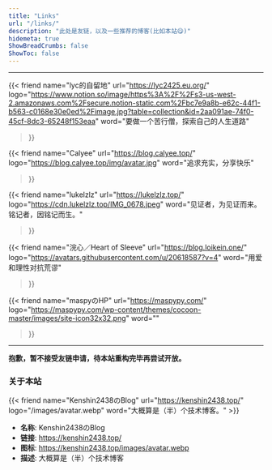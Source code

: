 ```yaml
---
title: "Links"
url: "/links/"
description: "此处是友链，以及一些推荐的博客(比如本站😋)"
hidemeta: true
ShowBreadCrumbs: false
ShowToc: false
---
```


---
<!-- {{< friend name="Rivego's Blog" url="https://rivego.cn/" logo="https://rivego.cn/wp-content/uploads/2022/05/warma_icon.jpg" word="" >}} -->
<!-- {{< friend name="不语奈何の博客" url="https://buyunaihe.cn/" logo="https://buyunaihe.cn/wp-content/uploads/2021/11/avatar1.jpg" word="" >}} -->
<!-- {{< friend name="Just Call Me Jax" url="https://jaxvanyang.github.io/" logo="https://jaxvanyang.github.io/assets/images/avatar.png" word="">}} -->
<!-- {{< friend name="尤利の博客" url="https://amcones.cn/" logo="https://amcones.cn/images/uli.jpeg" word="盛夏日落迟 灯火未夜匆匆明" >}} -->

{{< friend name="lyc的自留地"
  url="https://lyc2425.eu.org/"
  logo="https://www.notion.so/image/https%3A%2F%2Fs3-us-west-2.amazonaws.com%2Fsecure.notion-static.com%2Fbc7e9a8b-e62c-44f1-b563-c0168e30e0ed%2Fimage.jpg?table=collection&id=2aa091ae-74f0-45cf-8dc3-65248f153eaa"
  word="要做一个苦行僧，探索自己的人生道路"
>}}

{{< friend name="Calyee"
  url="https://blog.calyee.top/"
  logo="https://blog.calyee.top/img/avatar.jpg"
  word="追求充实，分享快乐"
>}}

{{< friend name="lukelzlz"
  url="https://lukelzlz.top/"
  logo="https://cdn.lukelzlz.top/IMG_0678.jpeg"
  word="见证者，为见证而来。铭记者，因铭记而生。"
>}}

{{< friend name="浣心／Heart of Sleeve"
  url="https://blog.loikein.one/"
  logo="https://avatars.githubusercontent.com/u/20618587?v=4"
  word="用爱和理性对抗荒谬"
>}}

{{< friend name="maspyのHP"
  url="https://maspypy.com/"
  logo="https://maspypy.com/wp-content/themes/cocoon-master/images/site-icon32x32.png"
  word=""
>}}

---

**抱歉，暂不接受友链申请，待本站重构完毕再尝试开放。**

### 关于本站

{{< friend name="Kenshin2438のBlog" url="https://kenshin2438.top/" logo="/images/avatar.webp" word="大概算是（半）个技术博客。" >}}

- **名称**: Kenshin2438のBlog
- **链接**: https://kenshin2438.top/
- **图标**: https://kenshin2438.top/images/avatar.webp
- **描述**: 大概算是（半）个技术博客